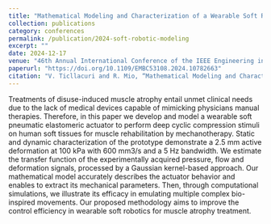 ```yaml
---
title: "Mathematical Modeling and Characterization of a Wearable Soft Robotic Device for Muscle Mechanotherapy"
collection: publications
category: conferences
permalink: /publication/2024-soft-robotic-modeling
excerpt: ""
date: 2024-12-17
venue: "46th Annual International Conference of the IEEE Engineering in Medicine and Biology Society (EMBC), Orlando, FL, USA"
paperurl: "https://doi.org/10.1109/EMBC53108.2024.10782663"
citation: "V. Ticllacuri and R. Mio, “Mathematical Modeling and Characterization of a Wearable Soft Robotic Device for Muscle Mechanotherapy,” 2024 46th Annual International Conference of the IEEE Engineering in Medicine and Biology Society (EMBC), Orlando, FL, USA, 2024, pp. 1-4, doi: 10.1109/EMBC53108.2024.10782663."
---
```

Treatments of disuse-induced muscle atrophy entail unmet clinical needs due to the lack of medical devices capable of mimicking physicians manual therapies. Therefore, in this paper we develop and model a wearable soft pneumatic elastomeric actuator to perform deep cyclic compression stimuli on human soft tissues for muscle rehabilitation by mechanotherapy. Static and dynamic characterization of the prototype demonstrate a 2.5 mm active deformation at 100 kPa with 600 mm3/s and a 5 Hz bandwidth. We estimate the transfer function of the experimentally acquired pressure, flow and deformation signals, processed by a Gaussian kernel-based approach. Our mathematical model accurately describes the actuator behavior and enables to extract its mechanical parameters. Then, through computational simulations, we illustrate its efficacy in emulating multiple complex bio-inspired movements. Our proposed methodology aims to improve the control efficiency in wearable soft robotics for muscle atrophy treatment.